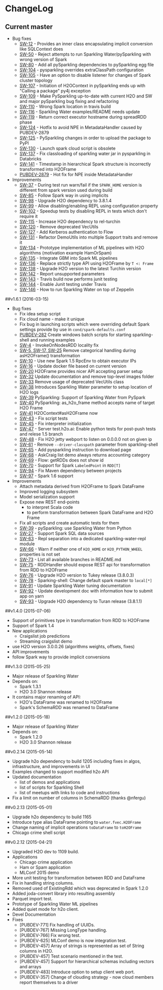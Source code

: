 ChangeLog
=========

## Current master
  - Bug fixes
    - [SW-12](https://0xdata.atlassian.net/browse/SW-12) - Provides an inner class encapsulating implicit conversion like SQLContext does
    - [SW-50](https://0xdata.atlassian.net/browse/SW-50) - Reject attempts to run Sparkling Water/pySparkling with wrong version of Spark 
    - [SW-80](https://0xdata.atlassian.net/browse/SW-80) - Add all pySparkling dependencies to pySparkling egg file
    - [SW-104](https://0xdata.atlassian.net/browse/SW-104) - pysparkling overrides extraClassPath configuration
    - [SW-105](https://0xdata.atlassian.net/browse/SW-105) - Have an option to disable listener for changes of Spark cluster topology
    - [SW-107](https://0xdata.atlassian.net/browse/SW-107) - Initiation of H2OContext in pySparkling ends up with "Calling a package" py4j exception
    - [SW-109](https://0xdata.atlassian.net/browse/SW-109) - Make PySparkling up-to-date with current H2O and SW and major pySparkling bug fixing and refactoring 
    - [SW-110](https://0xdata.atlassian.net/browse/SW-110) - Wrong Spark location in travis build
    - [SW-116](https://0xdata.atlassian.net/browse/SW-116) - Sparkling Water examples/README needs update
    - [SW-119](https://0xdata.atlassian.net/browse/SW-119) - Return correct executor hostname during spreadRDD phase
    - [SW-124](https://0xdata.atlassian.net/browse/SW-124)  - Hotfix to avoid NPE in MetadataHandler caused by PUBDEV-2879
    - [SW-125](https://0xdata.atlassian.net/browse/SW-125) - PySparkling changes in order to upload the package to PyPI
    - [SW-130](https://0xdata.atlassian.net/browse/SW-130) - Launch spark cloud script is obsolete
    - [SW-137](https://0xdata.atlassian.net/browse/SW-137) - Fix classloading of sparkling water jar in pysparkling in Databricks
    - [SW-141](https://0xdata.atlassian.net/browse/SW-141) - Timestamp in hierarchical Spark structure is incorrectly transformed into H2OFrame
    - [PUBDEV-2879](https://0xdata.atlassian.net/browse/PUBDEV-2879) - Hot fix for NPE inside MetadataHandler
  - Improvements
    - [SW-37](https://0xdata.atlassian.net/browse/SW-37) - During test run warn/fail if the `SPARK_HOME` version is different from spark version used during build
    - [SW-85](https://0xdata.atlassian.net/browse/SW-85) - Follow Spark way in using implicits
    - [SW-98](https://0xdata.atlassian.net/browse/SW-98) - Upgrade H2O dependency to 3.8.1.4
    - [SW-99](https://0xdata.atlassian.net/browse/SW-99) - Allow disabling/enabling REPL using configuration property
    - [SW-102](https://0xdata.atlassian.net/browse/SW-102) - Speedup tests by disabling REPL in tests which don't require it
    - [SW-115](https://0xdata.atlassian.net/browse/SW-115) - Increase H2O dependency to rel-turchin
    - [SW-120](https://0xdata.atlassian.net/browse/SW-120) - Remove deprecated VecUtils
    - [SW-127](https://0xdata.atlassian.net/browse/SW-127) - Add Kerberos authentication to Flow
    - [SW-131](https://0xdata.atlassian.net/browse/SW-131) - Refactor DemoUtils into multiple Support traits and remove it
    - [SW-134](https://0xdata.atlassian.net/browse/SW-134) - Prototype implementation of ML pipelines with H2O algorithms (motivation example HamOrSpam)
    - [SW-135](https://0xdata.atlassian.net/browse/SW-135) - Integrate GBM into Spark ML pipelines
    - [SW-136](https://0xdata.atlassian.net/browse/SW-136) - Replace strictly type API using H2OFrame by `T <: Frame`
    - [SW-138](https://0xdata.atlassian.net/browse/SW-138) - Upgrade H2O version to the latest Turchin version
    - [SW-142](https://0xdata.atlassian.net/browse/SW-142) - Report unsupported parameters
    - [SW-143](https://0xdata.atlassian.net/browse/SW-143) - Travis build now performs junit testing
    - [SW-144](https://0xdata.atlassian.net/browse/SW-144) - Enable Junit testing under Travis
    - [SW-146](https://0xdata.atlassian.net/browse/SW-146) - How to run Sparkling Water on top of Zeppelin

##v1.6.1 (2016-03-15)
  - Bug fixes
    - Fix idea setup script
    - Fix cloud name - make it unique
    - Fix bug in launching scripts which were overriding default Spark settings provide by use in `cond/spark-defaults.conf`
    - [PUBDEV-282](https://0xdata.atlassian.net/browse/PUBDEV-282) Create windows batch scripts for starting sparkling-shell and running examples
    - [SW-4](https://0xdata.atlassian.net/browse/SW-4) - InvokeOnNodesRDD locality fix
    - [SW-5, SW-17, SW-25](https://0xdata.atlassian.net/browse/SW-25) Remove categorical handling during asH2OFrame() transformation
    - [SW-10](https://0xdata.atlassian.net/browse/SW-10) - Use new Spark 1.5 RpcEnv to obtain executor IPs
    - [SW-16](https://0xdata.atlassian.net/browse/SW-16) - Update docker file based on current version
    - [SW-20](https://0xdata.atlassian.net/browse/SW-20) H2OFrame provides nicer API accepting parser setup
    - [SW-32](https://0xdata.atlassian.net/browse/SW-32) Update documentation and remove top-level images folder
    - [SW-33](https://0xdata.atlassian.net/browse/SW-33) Remove usage of deprecated VecUtils class
    - [SW-38](https://0xdata.atlassian.net/browse/SW-38)  Introduces Sparkling Water parameter to setup location of H2O logs
    - [SW-39](https://0xdata.atlassian.net/browse/SW-39)  PySparkling: Support of Sparkling Water from PySpark
    - [SW-40](https://0xdata.atlassian.net/browse/SW-40)  PySparkling: as\_h2o\_frame method accepts name of target H2O Frame
    - [SW-41](https://0xdata.atlassian.net/browse/SW-41) H2OContext#asH2OFrame now
    - [SW-43](https://0xdata.atlassian.net/browse/SW-43) - Fix script tests
    - [SW-45](https://0xdata.atlassian.net/browse/SW-45) - Fix interpreter initialization
    - [SW-47](https://0xdata.atlassian.net/browse/SW-47) - Server test.h2o.ai: Enable python tests for post-push tests and relese 1.5 branch
    - [SW-48](https://0xdata.atlassian.net/browse/SW-48) - Fix H2O jetty webport to listen on 0.0.0.0 not on given ip
    - [SW-61](https://0xdata.atlassian.net/browse/SW-61) - Remove `--driver-classpath` parameter from sparkling-shell
    - [SW-65](https://0xdata.atlassian.net/browse/SW-65) - Add pysparkling instruction to download page
    - [SW-68](https://0xdata.atlassian.net/browse/SW-68) - AskCraig list demo always returns accounting category
    - [SW-69](https://0xdata.atlassian.net/browse/SW-69) - Flow: getRDDs does not show id
    - [SW-70](https://0xdata.atlassian.net/browse/SW-70) - Support for Spark `LabeledPoint` in `RDD[T]`
    - [SW-94](https://0xdata.atlassian.net/browse/SW-94) - Fix Maven dependency between projects
    - [SW-97](https://0xdata.atlassian.net/browse/SW-97) - Spark 1.6 support
  - Improvements
    - Attach metadata derived from H2OFrame to Spark DataFrame
    - Improved logging subsystem
    - Model serialization support
    - Expose new REST end-points
      - to interpret Scala code
      - to perform transformation between Spark DataFrame and H2O Frame
    - Fix all scripts and create automatic tests for them
    - [SW-39](https://0xdata.atlassian.net/browse/SW-39) - pySparkling: use Sparkling Water from Python
    - [SW-27](https://0xdata.atlassian.net/browse/SW-27) - Support Spark SQL data sources
    - [SW-63](https://0xdata.atlassian.net/browse/SW-63) - Repl separation into a dedicated sparkling-water-repl module
    - [SW-66](https://0xdata.atlassian.net/browse/SW-66) - Warn if neither one of `H2O_HOME` or `H2O_PYTHON_WHEEL` properties is not set
    - [SW-73](https://0xdata.atlassian.net/browse/SW-73) - List all available branches in README.md
    - [SW-75](https://0xdata.atlassian.net/browse/SW-75) - RDDHandler should expose REST api for transformation from RDD to H2OFrame
    - [SW-76](https://0xdata.atlassian.net/browse/SW-76) - Upgrade H2O version to Tukey release (3.8.0.3)
    - [SW-78](https://0xdata.atlassian.net/browse/SW-78) - Sparking-shell: Change default spark master to `local[*]`
    - [SW-91](https://0xdata.atlassian.net/browse/SW-91) - Update Sparkling Water tuning documentation
    - [SW-92](https://0xdata.atlassian.net/browse/SW-92) - Update development doc with information how to submit app on yarn
    - [SW-93](https://0xdata.atlassian.net/browse/SW-78) - Upgrade H2O dependency to Turan release (3.8.1.1)


##v1.4.0 (2015-07-06)
  - Support of primitives type in transformation from RDD to H2OFrame
  - Support of Spark 1.4
  - New applications
    - Craigslist job predictions
    - Streaming craigslist demo
  - use H2O version 3.0.0.26 (algorithms weights, offsets, fixes)
  - API improvements
  - follow Spark way to provide implicit conversions

##v1.3.0 (2015-05-25)
  - Major release of Sparkling Water
  - Depends on:
    - Spark 1.3.1
    - H2O 3.0 Shannon release
  - It contains major renaming of API: 
    - H2O's DataFrame was renamed to H2OFrame
    - Spark's SchemaRDD was renamed to DataFrame

##v1.2.0 (2015-05-18)
  - Major release of Sparkling Water
  - Depends on:
    - Spark 1.2.0
    - H2O 3.0 Shannon release

##v0.2.14 (2015-05-14)
  - Upgrade h2o dependency to build 1205 including fixes in algos, infrastructure,
    and improvements in UI
  - Examples changed to support modified h2o API
  - Updated documentation
    - list of demos and applications
    - list of scripts for Sparkling Shell
    - list of meetups with links to code and instructions
  - Fix a limit on number of columns in SchemaRDD (thanks @nfergu)

##v0.2.13 (2015-05-01)
  - Upgrade h2o dependency to build 1165
  - Introduce type alias DataFrame pointing to `water.fvec.H2OFrame`
  - Change naming of implicit operations `toDataFrame` to `toH2OFrame`
  - Chicago crime shell script 

##v0.2.12 (2015-04-21)
  - Upgraded H2O dev to 1109 build.
  - Applications 
    - Chicago crime application 
    - Ham or Spam application
    - MLConf 2015 demo
  - More unit testing for transformation between RDD and DataFrame
  - Fix in handling string columns.
  - Removed used of ExistingRdd which was deprecated in Spark 1.2.0
  - Added joda-convert library into resulting assembly
  - Parquet import test.
  - Prototype of Sparkling Water ML pipelines
  - Added quiet mode for h2o client.
  - Devel Documentation
  - Fixes
    - [PUBDEV-771] Fix handling of UUIDs.
    - [PUBDEV-767] Missing LongType handling.
    - [PUBDEV-766] Fix wrong test.
    - [PUBDEV-625] MLConf demo is now integration test.
    - [PUBDEV-457] Array of strings is represented as set of String columns in H2O.
    - [PUBDEV-457] Test scenario mentioned in the test.
    - [PUBDEV-457] Support for hierarchical schemas including vectors and arrays
    - [PUBDEV-483] Introduce option to setup client web port.
    - [PUBDEV-357] Change of clouding strategy - now cloud members report themselves to a driver

